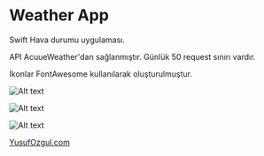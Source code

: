 # Weather App

Swift Hava durumu uygulaması.

API AcuueWeather'dan sağlanmıştır. Günlük 50 request sınırı vardır.


İkonlar FontAwesome kullanılarak oluşturulmuştur.

![Alt text](https://github.com/yusufozgul/weatherApp/raw/master/SS/SS1.png)



![Alt text](https://github.com/yusufozgul/weatherApp/raw/master/SS/SS2.png)

![Alt text](https://github.com/yusufozgul/weatherApp/raw/master/SS/SS3.png)

[YusufOzgul.com](https://yusufozgul.com/)
